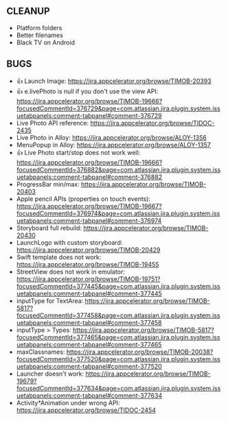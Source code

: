 ## CLEANUP

- Platform folders
- Better filenames
- Black TV on Android

## BUGS

- 👍 Launch Image: https://jira.appcelerator.org/browse/TIMOB-20393
- 👍 e.livePhoto is null if you don't use the view API: https://jira.appcelerator.org/browse/TIMOB-19666?focusedCommentId=376729&page=com.atlassian.jira.plugin.system.issuetabpanels:comment-tabpanel#comment-376729
- Live Photo API reference: https://jira.appcelerator.org/browse/TIDOC-2435
- Live Photo in Alloy: https://jira.appcelerator.org/browse/ALOY-1356
- MenuPopup in Alloy: https://jira.appcelerator.org/browse/ALOY-1357
- 👍 Live Photo start/stop does not work well: https://jira.appcelerator.org/browse/TIMOB-19666?focusedCommentId=376882&page=com.atlassian.jira.plugin.system.issuetabpanels:comment-tabpanel#comment-376882
- ProgressBar min/max: https://jira.appcelerator.org/browse/TIMOB-20403
- Apple pencil APIs (properties on touch events): https://jira.appcelerator.org/browse/TIMOB-19667?focusedCommentId=376974&page=com.atlassian.jira.plugin.system.issuetabpanels:comment-tabpanel#comment-376974
- Storyboard full rebuild: https://jira.appcelerator.org/browse/TIMOB-20430
- LaunchLogo with custom storyboard: https://jira.appcelerator.org/browse/TIMOB-20429
- Swift template does not work: https://jira.appcelerator.org/browse/TIMOB-19455
- StreetView does not work in emulator: https://jira.appcelerator.org/browse/TIMOB-19751?focusedCommentId=377445&page=com.atlassian.jira.plugin.system.issuetabpanels:comment-tabpanel#comment-377445
- inputType for TextArea: https://jira.appcelerator.org/browse/TIMOB-5817?focusedCommentId=377458&page=com.atlassian.jira.plugin.system.issuetabpanels:comment-tabpanel#comment-377458
- inputType > Types: https://jira.appcelerator.org/browse/TIMOB-5817?focusedCommentId=377465&page=com.atlassian.jira.plugin.system.issuetabpanels:comment-tabpanel#comment-377465
- maxClassnames: https://jira.appcelerator.org/browse/TIMOB-20038?focusedCommentId=377520&page=com.atlassian.jira.plugin.system.issuetabpanels:comment-tabpanel#comment-377520
- Launcher doesn't work: https://jira.appcelerator.org/browse/TIMOB-19679?focusedCommentId=377634&page=com.atlassian.jira.plugin.system.issuetabpanels:comment-tabpanel#comment-377634
- Activity*Animation under wrong API: https://jira.appcelerator.org/browse/TIDOC-2454
